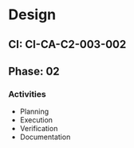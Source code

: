 # Design

## CI: CI-CA-C2-003-002
## Phase: 02

### Activities
- Planning
- Execution
- Verification
- Documentation
